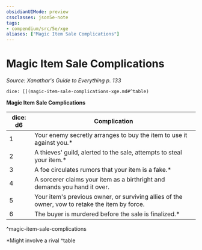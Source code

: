 ```yaml
---
obsidianUIMode: preview
cssclasses: json5e-note
tags:
- compendium/src/5e/xge
aliases: ["Magic Item Sale Complications"]
---
```

# Magic Item Sale Complications
*Source: Xanathar's Guide to Everything p. 133* 

`dice: [](magic-item-sale-complications-xge.md#^table)`

**Magic Item Sale Complications**

| dice: d6 | Complication |
|----------|--------------|
| 1 | Your enemy secretly arranges to buy the item to use it against you.* |
| 2 | A thieves' guild, alerted to the sale, attempts to steal your item.* |
| 3 | A foe circulates rumors that your item is a fake.* |
| 4 | A sorcerer claims your item as a birthright and demands you hand it over. |
| 5 | Your item's previous owner, or surviving allies of the owner, vow to retake the item by force. |
| 6 | The buyer is murdered before the sale is finalized.* |
^magic-item-sale-complications

*Might involve a rival
^table
